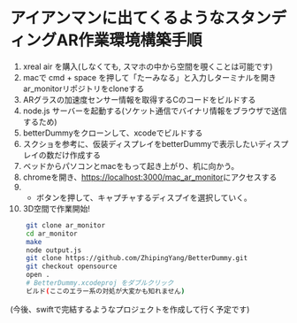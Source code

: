 
# アイアンマンに出てくるようなスタンディングAR作業環境構築手順
1. xreal air を購入(しなくても, スマホの中から空間を覗くことは可能です)
2. macで cmd + space を押して「たーみなる」と入力しターミナルを開きar_monitorリポジトリをcloneする
3. ARグラスの加速度センサー情報を取得するCのコードをビルドする
4. node.js サーバーを起動する(ソケット通信でバイナリ情報をブラウザで送信するため)  
5. betterDummyをクローンして、xcodeでビルドする
6. スクショを参考に、仮装ディスプレイをbetterDummyで表示したいディスプレイの数だけ作成する
7. ベッドからパソコンとmacをもって起き上がり、机に向かう。
8. chromeを開き、[https://localhost:3000/mac_ar_monitor](https://localhost:3000/mac_ar_monitor)にアクセスする
9. + ボタンを押して、キャプチャするディスプイを選択していく。 
10. 3D空間で作業開始!
​
```bash
    git clone ar_monitor
    cd ar_monitor
    make
    node output.js
    git clone https://github.com/ZhipingYang/BetterDummy.git
    git checkout opensource
    open .
    # BetterDummy.xcodeproj をダブルクリック
    ビルド(ここのエラー系の対処が大変かも知れません)
```
(今後、swiftで完結するようなプロジェクトを作成して行く予定です)
